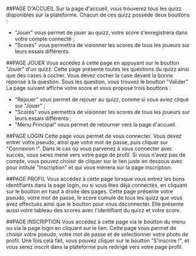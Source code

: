 ##PAGE D'ACCUEIL
Sur la page d'accueil, vous trouverez tous les quizz disponibles sur la plateforme. Chacun de ces quizz possède deux bouttons :
- "Jouer" vous permet de jouer au quizz, votre score s'enregistrera dans votre compte connecté ;
- "Scores" vous permettra de visionner les scores de tous les joueurs sur leurs essais différents.

##PAGE JOUER
Vous accédez à cette page en appuyant sur le boutton "Jouer" d'un quizz.
Cette page présente toutes les questions du quizz ainsi que des cases à cocher. Vous devez cocher la case devant la bonne réponse à la question.
Sous les question, vous trouvez le boutton "Valider"
La page suivant affiche votre score et vous propose trois bouttons :
- "Rejouer" vous permet de rejouer au quizz, comme si vous aviez cliqué sur "Jouer" ;
- "Scores" vous permettra de visionner les scores de tous les joueurs sur leurs essais différents ;
- "Menu Principal" vous permet de retourner vers la page d'accueil.

##PAGE LOGIN
Cette page vous permet de vous connecter. Vous devez entrer votre pseudo, ainsi que votre mot de passe, puis cliquer sur "Connexion !". Dans le cas où vous parvenez à vous connecter avec succès, vous serez mené vers votre page de profil.
Si vous n'avez pas de compte, vous pouvez choisir de cliquer sur le lien juste en dessous avec pour intitulé "Inscription" et qui vous mènera sur la page inscription.

##PAGE PROFIL
Vous accédez à cette page lorsque vous entrez les bons identifiants dans la page login, ou si vous êtes déjà connectés, en cliquant sur le boutton en haut à droite des pages.
Cette page présente votre pseudo, votre mot de passe, le score cumulé de tous les quizz que vous avez effectués ainsi que le boutton pour vous déconnecter.
Elle présente aussi votre tableau des scores avec l'identifiant du quizz et votre score.

##PAGE INSCRIPTION
Vous accédez à cette page via le boutton du menu ou via la page login en cliquant sur le lien.
Cette page vous permet de choisir votre pseudo, votre mot de passe et de selectionner votre photo de profil.
Une fois cela fait, vous pouvez cliquer sur le boutton "S'inscrire !", et vous serez inscrit dans la plateforme puis redirigé vers votre page profil.
